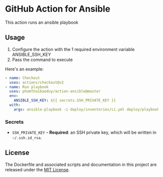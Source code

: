 # GitHub Action for Ansible

This action runs an ansible playbook

## Usage

1. Configure the action with the 1 required environment variable ANSIBLE_SSH_KEY
2. Pass the command to execute

Here's an example:

```yaml
- name: Checkout
  uses: actions/checkout@v2
- name: Run playbook
  uses: phamthaibaoduy/action-ansible@master
  env:
    ANSIBLE_SSH_KEY: ${{ secrets.SSH_PRIVATE_KEY }}
  with:
    args: ansible-playbook -i deploy/inventories/ci.yml deploy/playbook.yml
```

### Secrets

- `SSH_PRIVATE_KEY` – **Required**: an SSH private key, which will be written in `~/.ssh.id_rsa`.

## License

The Dockerfile and associated scripts and documentation in this project are released under the [MIT License](LICENSE).
